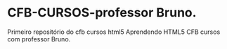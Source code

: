# CFB-CURSOS-professor Bruno.
Primeiro repositório do  cfb cursos html5
Aprendendo HTML5 CFB cursos com professor Bruno.
